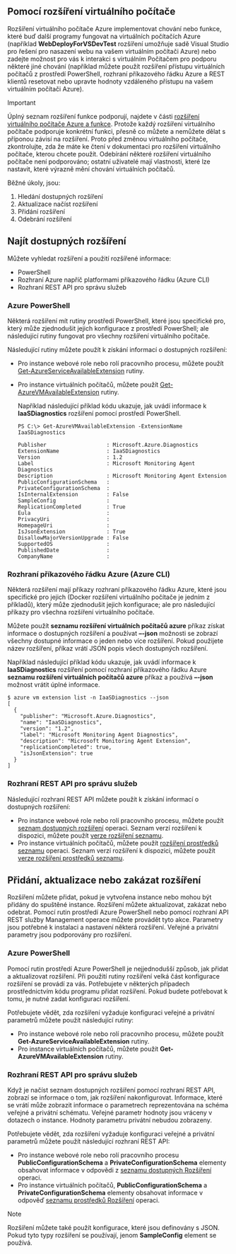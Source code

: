 


## <a name="using-vm-extensions"></a>Pomocí rozšíření virtuálního počítače
Rozšíření virtuálního počítače Azure implementovat chování nebo funkce, které buď další programy fungovat na virtuálních počítačích Azure (například **WebDeployForVSDevTest** rozšíření umožňuje sadě Visual Studio pro řešení pro nasazení webu na vašem virtuálním počítači Azure) nebo zadejte možnost pro vás k interakci s virtuálním Počítačem pro podporu některé jiné chování (například můžete použít rozšíření přístupu virtuálních počítačů z prostředí PowerShell, rozhraní příkazového řádku Azure a REST klientů resetovat nebo upravte hodnoty vzdáleného přístupu na vašem virtuálním počítači Azure).

> [!IMPORTANT]
> Úplný seznam rozšíření funkce podporují, najdete v části [rozšíření virtuálního počítače Azure a funkce](../articles/virtual-machines/windows/extensions-features.md?toc=%2fazure%2fvirtual-machines%2fwindows%2ftoc.json). Protože každý rozšíření virtuálního počítače podporuje konkrétní funkci, přesně co můžete a nemůžete dělat s příponou závisí na rozšíření. Proto před změnou virtuálního počítače, zkontrolujte, zda že máte ke čtení v dokumentaci pro rozšíření virtuálního počítače, kterou chcete použít. Odebírání některé rozšíření virtuálního počítače není podporováno; ostatní uživatelé mají vlastnosti, které lze nastavit, které výrazně mění chování virtuálních počítačů.
> 
> 

Běžné úkoly, jsou:

1. Hledání dostupných rozšíření
2. Aktualizace načíst rozšíření
3. Přidání rozšíření
4. Odebrání rozšíření

## <a name="find-available-extensions"></a>Najít dostupných rozšíření
Můžete vyhledat rozšíření a použití rozšířené informace:

* PowerShell
* Rozhraní Azure napříč platformami příkazového řádku (Azure CLI)
* Rozhraní REST API pro správu služeb

### <a name="azure-powershell"></a>Azure PowerShell
Některá rozšíření mít rutiny prostředí PowerShell, které jsou specifické pro, který může zjednodušit jejich konfigurace z prostředí PowerShell; ale následující rutiny fungovat pro všechny rozšíření virtuálního počítače.

Následující rutiny můžete použít k získání informací o dostupných rozšíření:

* Pro instance webové role nebo rolí pracovního procesu, můžete použít [Get-AzureServiceAvailableExtension](https://msdn.microsoft.com/library/azure/dn722498.aspx) rutiny.
* Pro instance virtuálních počítačů, můžete použít [Get-AzureVMAvailableExtension](https://msdn.microsoft.com/library/azure/dn722480.aspx) rutiny.
  
   Například následující příklad kódu ukazuje, jak uvádí informace k **IaaSDiagnostics** rozšíření pomocí prostředí PowerShell.
  
      PS C:\> Get-AzureVMAvailableExtension -ExtensionName IaaSDiagnostics
  
      Publisher                   : Microsoft.Azure.Diagnostics
      ExtensionName               : IaaSDiagnostics
      Version                     : 1.2
      Label                       : Microsoft Monitoring Agent Diagnostics
      Description                 : Microsoft Monitoring Agent Extension
      PublicConfigurationSchema   :
      PrivateConfigurationSchema  :
      IsInternalExtension         : False
      SampleConfig                :
      ReplicationCompleted        : True
      Eula                        :
      PrivacyUri                  :
      HomepageUri                 :
      IsJsonExtension             : True
      DisallowMajorVersionUpgrade : False
      SupportedOS                 :
      PublishedDate               :
      CompanyName                 :

### <a name="azure-command-line-interface-azure-cli"></a>Rozhraní příkazového řádku Azure (Azure CLI)
Některá rozšíření mají příkazy rozhraní příkazového řádku Azure, které jsou specifické pro jejich (Docker rozšíření virtuálního počítače je jedním z příkladů), který může zjednodušit jejich konfigurace; ale pro následující příkazy pro všechna rozšíření virtuálního počítače.

Můžete použít **seznamu rozšíření virtuálních počítačů azure** příkaz získat informace o dostupných rozšíření a používat **–-json** možnosti se zobrazí všechny dostupné informace o jeden nebo více rozšíření. Pokud použijete název rozšíření, příkaz vrátí JSON popis všech dostupných rozšíření.

Například následující příklad kódu ukazuje, jak uvádí informace k **IaaSDiagnostics** rozšíření pomocí rozhraní příkazového řádku Azure **seznamu rozšíření virtuálních počítačů azure** příkaz a používá **–-json**  možnost vrátit úplné informace.

    $ azure vm extension list -n IaaSDiagnostics --json
    [
      {
        "publisher": "Microsoft.Azure.Diagnostics",
        "name": "IaaSDiagnostics",
        "version": "1.2",
        "label": "Microsoft Monitoring Agent Diagnostics",
        "description": "Microsoft Monitoring Agent Extension",
        "replicationCompleted": true,
        "isJsonExtension": true
      }
    ]



### <a name="service-management-rest-apis"></a>Rozhraní REST API pro správu služeb
Následující rozhraní REST API můžete použít k získání informací o dostupných rozšíření:

* Pro instance webové role nebo rolí pracovního procesu, můžete použít [seznam dostupných rozšíření](https://msdn.microsoft.com/library/dn169559.aspx) operaci. Seznam verzí rozšíření k dispozici, můžete použít [verze rozšíření seznamu](https://msdn.microsoft.com/library/dn495437.aspx).
* Pro instance virtuálních počítačů, můžete použít [rozšíření prostředků seznamu](https://msdn.microsoft.com/library/dn495441.aspx) operaci. Seznam verzí rozšíření k dispozici, můžete použít [verze rozšíření prostředků seznamu](https://msdn.microsoft.com/library/dn495440.aspx).

## <a name="add-update-or-disable-extensions"></a>Přidání, aktualizace nebo zakázat rozšíření
Rozšíření můžete přidat, pokud je vytvořena instance nebo mohou být přidány do spuštěné instance. Rozšíření můžete aktualizovat, zakázat nebo odebrat. Pomocí rutin prostředí Azure PowerShell nebo pomocí rozhraní API REST služby Management operace můžete provádět tyto akce. Parametry jsou potřebné k instalaci a nastavení některá rozšíření. Veřejné a privátní parametry jsou podporovány pro rozšíření.

### <a name="azure-powershell"></a>Azure PowerShell
Pomocí rutin prostředí Azure PowerShell je nejjednodušší způsob, jak přidat a aktualizovat rozšíření. Při použití rutiny rozšíření velká část konfigurace rozšíření se provádí za vás. Potřebujete v některých případech prostřednictvím kódu programu přidat rozšíření. Pokud budete potřebovat k tomu, je nutné zadat konfiguraci rozšíření.

Potřebujete vědět, zda rozšíření vyžaduje konfiguraci veřejné a privátní parametrů můžete použít následující rutiny:

* Pro instance webové role nebo rolí pracovního procesu, můžete použít **Get-AzureServiceAvailableExtension** rutiny.
* Pro instance virtuálních počítačů, můžete použít **Get-AzureVMAvailableExtension** rutiny.

### <a name="service-management-rest-apis"></a>Rozhraní REST API pro správu služeb
Když je načíst seznam dostupných rozšíření pomocí rozhraní REST API, zobrazí se informace o tom, jak rozšíření nakonfigurovat. Informace, které se vrátí může zobrazit informace o parametrech reprezentována na schéma veřejné a privátní schématu. Veřejné parametr hodnoty jsou vráceny v dotazech o instance. Hodnoty parametru privátní nebudou zobrazeny.

Potřebujete vědět, zda rozšíření vyžaduje konfiguraci veřejné a privátní parametrů můžete použít následující rozhraní REST API:

* Pro instance webové role nebo rolí pracovního procesu **PublicConfigurationSchema** a **PrivateConfigurationSchema** elementy obsahovat informace v odpovědi z [seznamu dostupných Rozšíření](https://msdn.microsoft.com/library/dn169559.aspx) operaci.
* Pro instance virtuálních počítačů, **PublicConfigurationSchema** a **PrivateConfigurationSchema** elementy obsahovat informace v odpověď [seznamu prostředků Rozšíření](https://msdn.microsoft.com/library/dn495441.aspx) operaci.

> [!NOTE]
> Rozšíření můžete také použít konfigurace, které jsou definovány s JSON. Pokud tyto typy rozšíření se používají, jenom **SampleConfig** element se používá.
> 
> 

